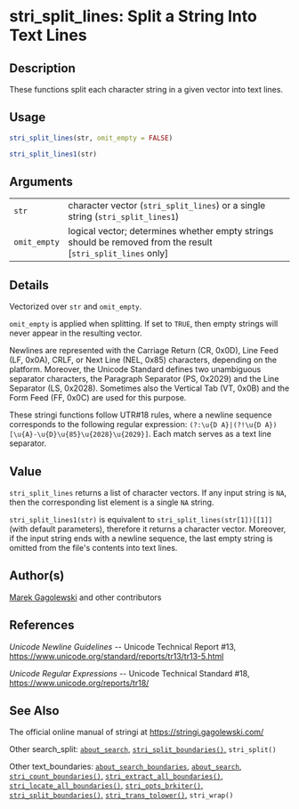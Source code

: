 # stri\_split\_lines: Split a String Into Text Lines

## Description

These functions split each character string in a given vector into text lines.

## Usage

```r
stri_split_lines(str, omit_empty = FALSE)

stri_split_lines1(str)
```

## Arguments

|              |                                                                                                                |
|--------------|----------------------------------------------------------------------------------------------------------------|
| `str`        | character vector (`stri_split_lines`) or a single string (`stri_split_lines1`)                                 |
| `omit_empty` | logical vector; determines whether empty strings should be removed from the result \[`stri_split_lines` only\] |

## Details

Vectorized over `str` and `omit_empty`.

`omit_empty` is applied when splitting. If set to `TRUE`, then empty strings will never appear in the resulting vector.

Newlines are represented with the Carriage Return (CR, 0x0D), Line Feed (LF, 0x0A), CRLF, or Next Line (NEL, 0x85) characters, depending on the platform. Moreover, the Unicode Standard defines two unambiguous separator characters, the Paragraph Separator (PS, 0x2029) and the Line Separator (LS, 0x2028). Sometimes also the Vertical Tab (VT, 0x0B) and the Form Feed (FF, 0x0C) are used for this purpose.

These <span class="pkg">stringi</span> functions follow UTR\#18 rules, where a newline sequence corresponds to the following regular expression: `(?:\u{D A}|(?!\u{D A})[\u{A}-\u{D}\u{85}\u{2028}\u{2029}]`. Each match serves as a text line separator.

## Value

`stri_split_lines` returns a list of character vectors. If any input string is `NA`, then the corresponding list element is a single `NA` string.

`stri_split_lines1(str)` is equivalent to `stri_split_lines(str[1])[[1]]` (with default parameters), therefore it returns a character vector. Moreover, if the input string ends with a newline sequence, the last empty string is omitted from the file\'s contents into text lines.

## Author(s)

[Marek Gagolewski](https://www.gagolewski.com/) and other contributors

## References

*Unicode Newline Guidelines* -- Unicode Technical Report \#13, <https://www.unicode.org/standard/reports/tr13/tr13-5.html>

*Unicode Regular Expressions* -- Unicode Technical Standard \#18, <https://www.unicode.org/reports/tr18/>

## See Also

The official online manual of <span class="pkg">stringi</span> at <https://stringi.gagolewski.com/>

Other search\_split: [`about_search`](about_search.md), [`stri_split_boundaries()`,](stri_split_boundaries.md) `stri_split()`

Other text\_boundaries: [`about_search_boundaries`](about_search_boundaries.md), [`about_search`](about_search.md), [`stri_count_boundaries()`,](stri_count_boundaries.md) [`stri_extract_all_boundaries()`,](stri_extract_boundaries.md) [`stri_locate_all_boundaries()`,](stri_locate_boundaries.md) [`stri_opts_brkiter()`,](stri_opts_brkiter.md) [`stri_split_boundaries()`,](stri_split_boundaries.md) [`stri_trans_tolower()`,](stri_trans_casemap.md) `stri_wrap()`
